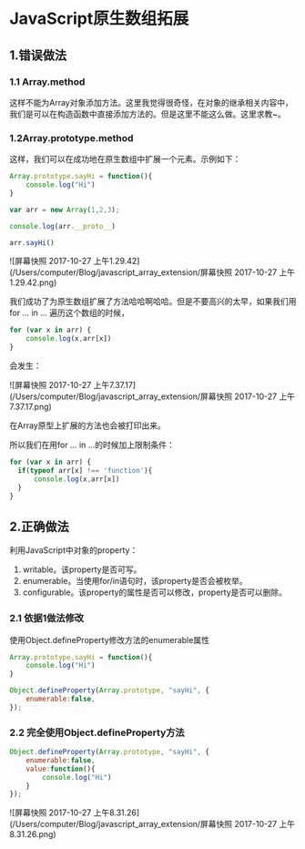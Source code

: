 # JavaScript原生数组拓展

## 1.错误做法

### 1.1 Array.method

这样不能为Array对象添加方法。这里我觉得很奇怪，在对象的继承相关内容中，我们是可以在构造函数中直接添加方法的。但是这里不能这么做。这里求教~。

### 1.2Array.prototype.method

这样，我们可以在成功地在原生数组中扩展一个元素。示例如下：

```javascript
Array.prototype.sayHi = function(){
    console.log("Hi")
}

var arr = new Array(1,2,3);

console.log(arr.__proto__)

arr.sayHi()
```

![屏幕快照 2017-10-27 上午1.29.42](/Users/computer/Blog/javascript_array_extension/屏幕快照 2017-10-27 上午1.29.42.png)

我们成功了为原生数组扩展了方法哈哈啊哈哈。但是不要高兴的太早，如果我们用for … in … 遍历这个数组的时候，

```javascript
for (var x in arr) {
    console.log(x,arr[x])
}
```

会发生：

![屏幕快照 2017-10-27 上午7.37.17](/Users/computer/Blog/javascript_array_extension/屏幕快照 2017-10-27 上午7.37.17.png)

在Array原型上扩展的方法也会被打印出来。

所以我们在用for … in …的时候加上限制条件：

```javascript
for (var x in arr) {
  if(typeof arr[x] !== 'function'){
	  console.log(x,arr[x])
  }
}
```

## 2.正确做法

利用JavaScript中对象的property：

1. writable。该property是否可写。
2. enumerable。当使用for/in语句时，该property是否会被枚举。
3. configurable。该property的属性是否可以修改，property是否可以删除。

### 2.1 依据1做法修改

使用Object.defineProperty修改方法的enumerable属性

```javascript
Array.prototype.sayHi = function(){
    console.log("Hi")
}

Object.defineProperty(Array.prototype, "sayHi", {
    enumerable:false,
});
```

### 2.2 完全使用Object.defineProperty方法

```javascript
Object.defineProperty(Array.prototype, "sayHi", {
    enumerable:false,
    value:function(){
        console.log("Hi")
    }
});
```

![屏幕快照 2017-10-27 上午8.31.26](/Users/computer/Blog/javascript_array_extension/屏幕快照 2017-10-27 上午8.31.26.png)